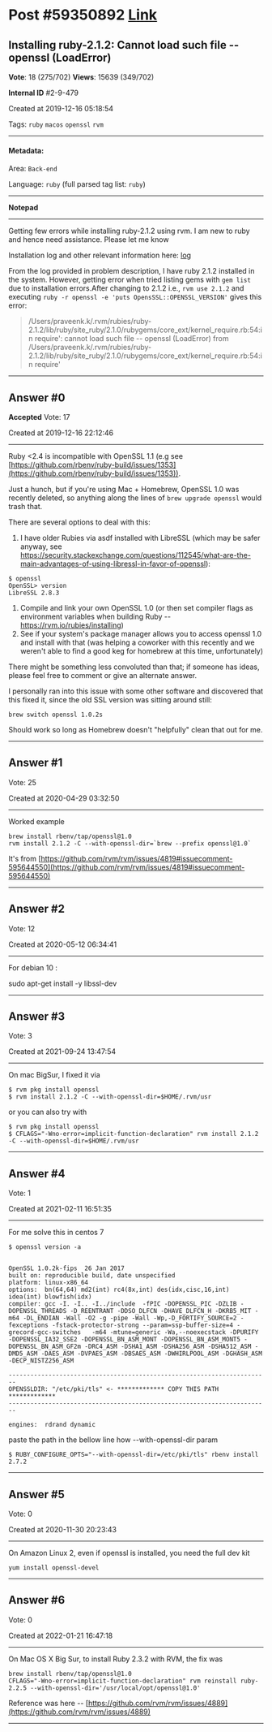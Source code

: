 
# Post \#59350892 [Link](https://stackoverflow.com/questions/59350892/)

## Installing ruby-2.1.2: Cannot load such file -- openssl (LoadError)

**Vote**: 18 (275/702) **Views**: 15639 (349/702) 

**Internal ID** \#2-9-479

Created at 2019-12-16 05:18:54

Tags: `ruby` `macos` `openssl` `rvm`

----------

#### Metadata:

Area: `Back-end`

Language: `ruby` (full parsed tag list: `ruby`)

----------

**Notepad**


----------

Getting few errors while installing ruby-2.1.2 using rvm. I am new to ruby and hence need assistance. Please let me know 

Installation log and other relevant information here: [log](https://paste.ubuntu.com/p/RTXNP2D25K/)

From the log provided in problem description, I have ruby 2.1.2 installed in the system. However, getting error when tried listing gems with `gem list` due to installation errors.After changing to 2.1.2 i.e., `rvm use 2.1.2` and executing `ruby -r openssl -e 'puts OpensSSL::OPENSSL_VERSION'` gives this error: 

> /Users/praveenk.k/.rvm/rubies/ruby-2.1.2/lib/ruby/site_ruby/2.1.0/rubygems/core_ext/kernel_require.rb:54:in require': cannot load such file -- openssl (LoadError) from /Users/praveenk.k/.rvm/rubies/ruby-2.1.2/lib/ruby/site_ruby/2.1.0/rubygems/core_ext/kernel_require.rb:54:in require'


----------
        
## Answer \#0

**Accepted** Vote: 17

Created at 2019-12-16 22:12:46

------------

Ruby <2.4 is incompatible with OpenSSL 1.1 (e.g see [https://github.com/rbenv/ruby-build/issues/1353](https://github.com/rbenv/ruby-build/issues/1353)).

Just a hunch, but if you're using Mac + Homebrew, OpenSSL 1.0 was recently deleted, so anything along the lines of `brew upgrade openssl` would trash that.

There are several options to deal with this:


1. I have older Rubies via asdf installed with LibreSSL (which may be safer anyway, see https://security.stackexchange.com/questions/112545/what-are-the-main-advantages-of-using-libressl-in-favor-of-openssl):



```
$ openssl
OpenSSL> version
LibreSSL 2.8.3
```



1. Compile and link your own OpenSSL 1.0 (or then set compiler flags as environment variables when building Ruby -- https://rvm.io/rubies/installing)
2. See if your system's package manager allows you to access openssl 1.0 and install with that (was helping a coworker with this recently and we weren't able to find a good keg for homebrew at this time, unfortunately)



There might be something less convoluted than that; if someone has ideas, please feel free to comment or give an alternate answer.



I personally ran into this issue with some other software and discovered that this fixed it, since the old SSL version was sitting around still:

```
brew switch openssl 1.0.2s
```


Should work so long as Homebrew doesn't "helpfully" clean that out for me.


------------
    
    
## Answer \#1

 Vote: 25

Created at 2020-04-29 03:32:50

------------

Worked example

```
brew install rbenv/tap/openssl@1.0
rvm install 2.1.2 -C --with-openssl-dir=`brew --prefix openssl@1.0`
```


It's from [https://github.com/rvm/rvm/issues/4819#issuecomment-595644550](https://github.com/rvm/rvm/issues/4819#issuecomment-595644550)


------------
    
    
## Answer \#2

 Vote: 12

Created at 2020-05-12 06:34:41

------------

For debian 10 : 

sudo apt-get install -y libssl-dev


------------
    
    
## Answer \#3

 Vote: 3

Created at 2021-09-24 13:47:54

------------

On mac BigSur, I fixed it via
```
$ rvm pkg install openssl
$ rvm install 2.1.2 -C --with-openssl-dir=$HOME/.rvm/usr
```

or you can also try with
```
$ rvm pkg install openssl
$ CFLAGS="-Wno-error=implicit-function-declaration" rvm install 2.1.2 -C --with-openssl-dir=$HOME/.rvm/usr
```



------------
    
    
## Answer \#4

 Vote: 1

Created at 2021-02-11 16:51:35

------------

For me solve this in centos 7
```
$ openssl version -a


OpenSSL 1.0.2k-fips  26 Jan 2017
built on: reproducible build, date unspecified
platform: linux-x86_64
options:  bn(64,64) md2(int) rc4(8x,int) des(idx,cisc,16,int) idea(int) blowfish(idx) 
compiler: gcc -I. -I.. -I../include  -fPIC -DOPENSSL_PIC -DZLIB -DOPENSSL_THREADS -D_REENTRANT -DDSO_DLFCN -DHAVE_DLFCN_H -DKRB5_MIT -m64 -DL_ENDIAN -Wall -O2 -g -pipe -Wall -Wp,-D_FORTIFY_SOURCE=2 -fexceptions -fstack-protector-strong --param=ssp-buffer-size=4 -grecord-gcc-switches   -m64 -mtune=generic -Wa,--noexecstack -DPURIFY -DOPENSSL_IA32_SSE2 -DOPENSSL_BN_ASM_MONT -DOPENSSL_BN_ASM_MONT5 -DOPENSSL_BN_ASM_GF2m -DRC4_ASM -DSHA1_ASM -DSHA256_ASM -DSHA512_ASM -DMD5_ASM -DAES_ASM -DVPAES_ASM -DBSAES_ASM -DWHIRLPOOL_ASM -DGHASH_ASM -DECP_NISTZ256_ASM

------------------------------------------------------------------------
OPENSSLDIR: "/etc/pki/tls" <- ************* COPY THIS PATH *************
------------------------------------------------------------------------

engines:  rdrand dynamic
```

paste the path in the bellow line how --with-openssl-dir param
```
$ RUBY_CONFIGURE_OPTS="--with-openssl-dir=/etc/pki/tls" rbenv install 2.7.2
```



------------
    
    
## Answer \#5

 Vote: 0

Created at 2020-11-30 20:23:43

------------

On Amazon Linux 2, even if openssl is installed, you need the full dev kit
```
yum install openssl-devel
```



------------
    
    
## Answer \#6

 Vote: 0

Created at 2022-01-21 16:47:18

------------

On Mac OS X Big Sur, to install Ruby 2.3.2 with RVM, the fix was
```
brew install rbenv/tap/openssl@1.0
CFLAGS="-Wno-error=implicit-function-declaration" rvm reinstall ruby-2.2.5 --with-openssl-dir='/usr/local/opt/openssl@1.0'
```

Reference was here -- [https://github.com/rvm/rvm/issues/4889](https://github.com/rvm/rvm/issues/4889)


------------
    
    